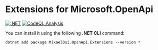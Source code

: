 # Extensions for Microsoft.OpenApi
[![.NET](https://github.com/mikaeldui/openapi-dotnet-extensions/actions/workflows/dotnet.yml/badge.svg)](https://github.com/mikaeldui/openapi-dotnet-extensions/actions/workflows/dotnet.yml)
[![CodeQL Analysis](https://github.com/mikaeldui/openapi-dotnet-extensions/actions/workflows/codeql-analysis.yml/badge.svg)](https://github.com/mikaeldui/openapi-dotnet-extensions/actions/workflows/codeql-analysis.yml)

You can install it using the following **.NET CLI** command:

    dotnet add package MikaelDui.OpenApi.Extensions --version *
